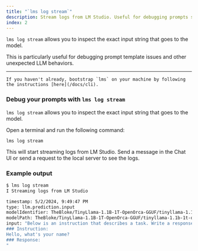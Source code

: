 ```yaml
---
title: "`lms log stream`"
description: Stream logs from LM Studio. Useful for debugging prompts sent to the model.
index: 2
---
```


`lms log stream` allows you to inspect the exact input string that goes to the model.

This is particularly useful for debugging prompt template issues and other unexpected LLM behaviors.

<hr>

```lms_protip
If you haven't already, bootstrap `lms` on your machine by following the instructions [here](/docs/cli).
```

### Debug your prompts with `lms log stream`

`lms log stream` allows you to inspect the exact input string that goes to the model.

Open a terminal and run the following command:

```shell
lms log stream
```

This will start streaming logs from LM Studio. Send a message in the Chat UI or send a request to the local server to see the logs.

### Example output

```bash
$ lms log stream
I Streaming logs from LM Studio

timestamp: 5/2/2024, 9:49:47 PM
type: llm.prediction.input
modelIdentifier: TheBloke/TinyLlama-1.1B-1T-OpenOrca-GGUF/tinyllama-1.1b-1t-openorca.Q2_K.gguf
modelPath: TheBloke/TinyLlama-1.1B-1T-OpenOrca-GGUF/tinyllama-1.1b-1t-openorca.Q2_K.gguf
input: "Below is an instruction that describes a task. Write a response that appropriately completes the request.
### Instruction:
Hello, what's your name?
### Response:
"
```
